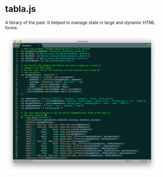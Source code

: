 # tabla.js

A library of the past. It helped to manage state in large and dynamic HTML forms.

![Test Image 1](showcase.png)
